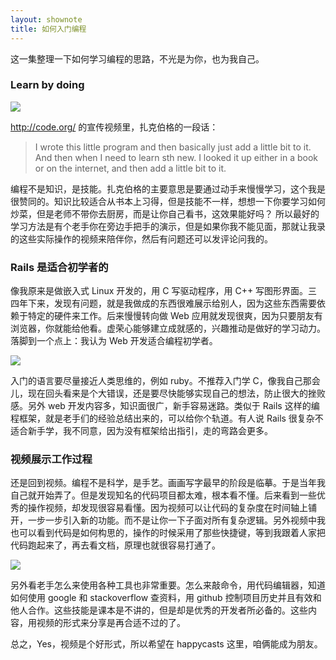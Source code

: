 ```yaml
---
layout: shownote
title: 如何入门编程
---
```


<!-- 不要重复他人已经讲的很精彩的概念，稍微引用一下，说清楚 happycasts 的关键词， Mac Linux Rails 互联网，最重要的介绍清楚我自己 -->

这一集整理一下如何学习编程的思路，不光是为你，也为我自己。

### Learn by doing

![](http://media.haoduoshipin.com/pic/happycasts/zuckerberg.png)

<http://code.org/> 的宣传视频里，扎克伯格的一段话：

>I wrote this little program and then basically just add a little bit to it. And then when I need to learn sth new. I looked it up either in a book or on  the internet, and then add a little bit to it.

编程不是知识，是技能。扎克伯格的主要意思是要通过动手来慢慢学习，这个我是很赞同的。知识比较适合从书本上习得，但是技能不一样，想想一下你要学习如何炒菜，但是老师不带你去厨房，而是让你自己看书，这效果能好吗？ 所以最好的学习方法是有个老手你在旁边手把手的演示，但是如果你我不能见面，那就让我录的这些实际操作的视频来陪伴你，然后有问题还可以发评论问我的。

### Rails 是适合初学者的

像我原来是做嵌入式 Linux 开发的，用 C 写驱动程序，用 C++ 写图形界面。三四年下来，发现有问题，就是我做成的东西很难展示给别人，因为这些东西需要依赖于特定的硬件来工作。后来慢慢转向做 Web 应用就发现很爽，因为只要朋友有浏览器，你就能给他看。虚荣心能够建立成就感的，兴趣推动是做好的学习动力。落脚到一个点上：我认为 Web 开发适合编程初学者。

![](http://media.haoduoshipin.com/pic/happycasts/railway.png)

入门的语言要尽量接近人类思维的，例如 ruby。不推荐入门学 C，像我自己那会儿，现在回头看来是个大错误，还是要尽快能够实现自己的想法，防止很大的挫败感。另外 web 开发内容多，知识面很广，新手容易迷路。类似于 Rails 这样的编程框架，就是老手们的经验总结出来的，可以给你个轨道。有人说 Rails 很复杂不适合新手学，我不同意，因为没有框架给出指引，走的弯路会更多。

### 视频展示工作过程

还是回到视频。编程不是科学，是手艺。画画写字最早的阶段是临摹。于是当年我自己就开始弄了。但是发现知名的代码项目都太难，根本看不懂。后来看到一些优秀的操作视频，却发现很容易看懂。因为视频可以让代码的复杂度在时间轴上铺开，一步一步引入新的功能。而不是让你一下子面对所有复杂逻辑。另外视频中我也可以看到代码是如何构思的，操作的时候采用了那些快捷键，等到我跟着人家把代码跑起来了，再去看文档，原理也就很容易打通了。

![](http://media.haoduoshipin.com/pic/happycasts/coding_tools.png)

另外看老手怎么来使用各种工具也非常重要。怎么来敲命令，用代码编辑器，知道如何使用 google 和 stackoverflow 查资料，用 github 控制项目历史并且有效和他人合作。这些技能是课本是不讲的，但是却是优秀的开发者所必备的。这些内容，用视频的形式来分享是再合适不过的了。

总之，Yes，视频是个好形式，所以希望在 happycasts 这里，咱俩能成为朋友。
